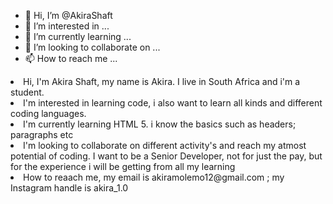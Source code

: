 - 👋 Hi, I’m @AkiraShaft
- 👀 I’m interested in ...
- 🌱 I’m currently learning ...
- 💞️ I’m looking to collaborate on ...
- 📫 How to reach me ...

<!---
<ul> AkiraShaft/AkiraShaft is a ✨ special ✨ repository because its `README.md` (this file) appears on your GitHub profile.
You can click the Preview link to take a look at your changes.
--->

<li> Hi, I'm Akira Shaft, my name is Akira. I live in South Africa and i'm a student.</li>

<li> I'm interested in learning code, i also want to learn all kinds and different coding languages.</li>

<li>I'm currently learning HTML 5. i know the basics such as  headers;  paragraphs etc</li>

<li>I'm looking to collaborate on different activity's and reach my atmost potential of coding. I want to be a Senior Developer, not for just the pay, but for
  the experience i will be getting from all my learning</li>
  
  <li> How to reaach me, my email is akiramolemo12@gmail.com ;  my Instagram handle is akira_1.0</li>
  
  </ul>
  
  

